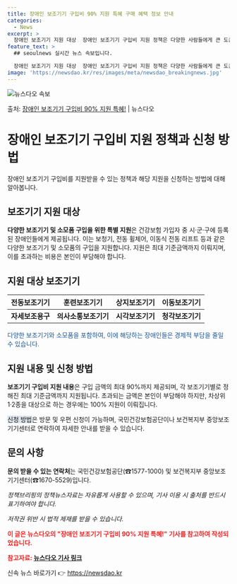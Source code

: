 ```yaml
---
title: 장애인 보조기기 구입비 90% 지원 특혜 구매 혜택 정보 안내
categories:
  - News
excerpt: >
  장애인 보조기기 지원 대상  장애인 보조기기 구입비 지원 정책은 다양한 사람들에게 큰 도움이 됩니다. 건강보…
feature_text: >
  ## seoulnews 실시간 뉴스 속보입니다.

  장애인 보조기기 지원 대상  장애인 보조기기 구입비 지원 정책은 다양한 사람들에게 큰 도움이 됩니다. 건강보…
image: 'https://newsdao.kr/res/images/meta/newsdao_breakingnews.jpg'
---
```


![뉴스다오 속보](https://newsdao.kr/res/images/meta/newsdao_breakingnews.jpg)

<p>출처: <a href="https://newsdao.kr/4564" rel="dofollow">장애인 보조기기 구입비 90% 지원 특혜!</a> | 뉴스다오</p>

<h1>장애인 보조기기 구입비 지원 정책과 신청 방법</h1>

<p data-ke-size="size16">장애인 보조기기 구입비를 지원받을 수 있는 정책과 해당 지원을 신청하는 방법에 대해 알아봅니다.</p>

<h2 data-ke-size="size26">보조기기 지원 대상</h2>

<p><b>다양한 보조기기 및 소모품 구입을 위한 특별 지원</b>은 건강보험 가입자 중 시·군·구에 등록된 장애인들에게 제공됩니다. 이는 보청기, 전동 휠체어, 이동식 전동 리프트 등과 같은 다양한 보조기기 및 소모품의 구입을 지원합니다. 지원은 최대 기준금액까지 이뤄지며, 이를 초과하는 비용은 본인이 부담해야 합니다.</p>

<h2 data-ke-size="size26">지원 대상 보조기기</h2>

<table>
	<thead>
		<tr>
			<th style="height: 20px; text-align: center;"><b>전동보조기기</b></th>
			<th style="height: 20px; text-align: center;"><b>훈련보조기기</b></th>
			<th style="height: 20px; text-align: center;"><b>상지보조기기</b></th>
			<th style="height: 20px; text-align: center;"><b>이동보조기기</b></th>
		</tr>
	</thead>
	<tbody>
		<tr>
			<td style="text-align: center; height: 17px;"><b>자세보조용구</b></td>
			<td style="text-align: center; height: 17px;"><b>의사소통보조기기</b></td>
			<td style="text-align: center; height: 17px;"><b>시각보조기기</b></td>
			<td style="text-align: center; height: 17px;"><b>청각보조기기</b></td>
		</tr>
	</tbody>
</table>

<p><span style="color: #1a5490;">다양한 보조기기와 소모품을 포함하여, 이에 해당하는 장애인들은 경제적 부담을 줄일 수 있습니다.</span></p>

<h2 data-ke-size="size26">지원 내용 및 신청 방법</h2>

<p><b>보조기기 구입비 지원 내용</b>은 구입 금액의 최대 90%까지 제공되며, 각 보조기기별로 정해진 최대 기준금액까지 지원됩니다. 초과되는 금액은 본인이 부담해야 하지만, 차상위 1·2종을 대상으로 하는 경우에는 100% 지원이 이뤄집니다.</p>

<p><span style="background-color: #21538527;">신청 방법</span>은 방문 및 우편 신청이 가능하며, 국민건강보험공단이나 보건복지부 중앙보조기기센터로 연락하여 자세한 안내를 받을 수 있습니다.</p>

<h2 data-ke-size="size26">문의 사항</h2>

<p><b>문의 받을 수 있는 연락처</b>는 국민건강보험공단(☎1577-1000) 및 보건복지부 중앙보조기기센터(☎1670-5529)입니다.</p>

<p data-ke-size="size16"></p>
<p><i>정책브리핑의 정책뉴스자료는 자유롭게 사용할 수 있으며, 기사 이용 시 출처를 반드시 표기하여야 합니다.</i></p>
<p><i>저작권 위반 시 법적 제재를 받을 수 있습니다.</i></p>
<p data-ke-size="size16"></p>

<p><b><span style="color: #ee2323;">이 글은 뉴스다오의 "장애인 보조기기 구입비 90% 지원 특혜!" 기사를 참고하여 작성되었습니다.</span></b></p>
<p><b><span style="color: #ee2323;">참고자료: <a href="https://newsdao.kr/4564">뉴스다오 기사 링크</a></span></b></p> 

신속 뉴스 바로가기 👉 <a href="https://newsdao.kr" rel="dofollow">https://newsdao.kr</a>


